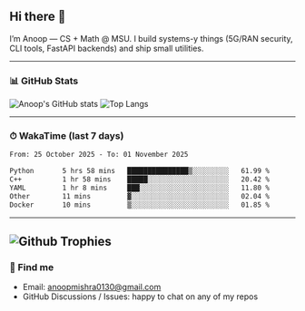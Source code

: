 ## Hi there 👋

I’m Anoop — CS + Math @ MSU. I build systems-y things (5G/RAN security, CLI tools, FastAPI backends) and ship small utilities.

---

### 📊 GitHub Stats
<!-- GitHub Readme Stats -->
![Anoop's GitHub stats](https://github-readme-stats.vercel.app/api?username=Anoop130&show_icons=true&theme=radical&hide_title=true)
![Top Langs](https://github-readme-stats.vercel.app/api/top-langs/?username=Anoop130&layout=compact&theme=radical)

---

### ⏱ WakaTime (last 7 days)
<!--START_SECTION:waka-->

```txt
From: 25 October 2025 - To: 01 November 2025

Python       5 hrs 58 mins   ███████████████▒░░░░░░░░░   61.99 %
C++          1 hr 58 mins    █████░░░░░░░░░░░░░░░░░░░░   20.42 %
YAML         1 hr 8 mins     ███░░░░░░░░░░░░░░░░░░░░░░   11.80 %
Other        11 mins         ▓░░░░░░░░░░░░░░░░░░░░░░░░   02.04 %
Docker       10 mins         ▒░░░░░░░░░░░░░░░░░░░░░░░░   01.85 %
```

<!--END_SECTION:waka-->

---
![Github Trophies](https://github-profile-trophy.vercel.app/?username=Anoop130&theme=dracula)
---

### 🔗 Find me
- Email: anoopmishra0130@gmail.com
- GitHub Discussions / Issues: happy to chat on any of my repos

